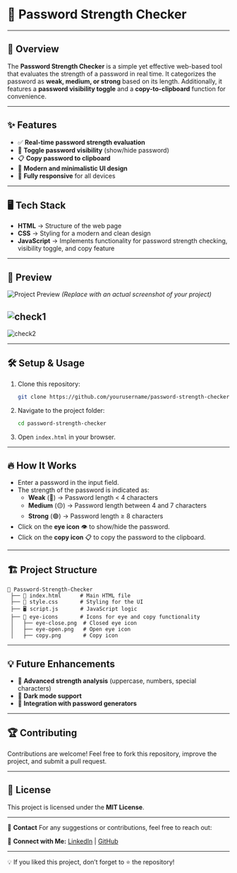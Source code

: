 # 🔐 Password Strength Checker

---

## 🚀 Overview
The **Password Strength Checker** is a simple yet effective web-based tool that evaluates the strength of a password in real time. It categorizes the password as **weak, medium, or strong** based on its length. Additionally, it features a **password visibility toggle** and a **copy-to-clipboard** function for convenience.

---


## ✨ Features
- ✅ **Real-time password strength evaluation**
- 👀 **Toggle password visibility** (show/hide password)
- 📋 **Copy password to clipboard**
- 🎨 **Modern and minimalistic UI design**
- 📱 **Fully responsive** for all devices

---

## 🖥️ Tech Stack
- **HTML** → Structure of the web page
- **CSS** → Styling for a modern and clean design
- **JavaScript** → Implements functionality for password strength checking, visibility toggle, and copy feature

---

## 📸 Preview
![Project Preview](preview.png) *(Replace with an actual screenshot of your project)*

![check1](https://github.com/user-attachments/assets/1679abe7-5407-45f6-839f-ed96e79fea41)
---
![check2](https://github.com/user-attachments/assets/13b0646e-799a-4782-9cc1-d3369c2baef8)

---

## 🛠️ Setup & Usage

1. Clone this repository:
   ```bash
   git clone https://github.com/yourusername/password-strength-checker.git
   ```
2. Navigate to the project folder:
   ```bash
   cd password-strength-checker
   ```
3. Open `index.html` in your browser.

---

## 🔥 How It Works
- Enter a password in the input field.
- The strength of the password is indicated as:
  - **Weak** (🔴) → Password length < 4 characters
  - **Medium** (🟡) → Password length between 4 and 7 characters
  - **Strong** (🟢) → Password length ≥ 8 characters
- Click on the **eye icon** 👁️ to show/hide the password.
- Click on the **copy icon** 📋 to copy the password to the clipboard.

---

## 🏗️ Project Structure
```
📂 Password-Strength-Checker
 ├── 📄 index.html      # Main HTML file
 ├── 🎨 style.css       # Styling for the UI
 ├── 🖥️ script.js       # JavaScript logic
 ├── 📂 eye-icons       # Icons for eye and copy functionality
 │   ├── eye-close.png  # Closed eye icon
 │   ├── eye-open.png   # Open eye icon
 │   ├── copy.png       # Copy icon
```

---

## 💡 Future Enhancements
- 🔐 **Advanced strength analysis** (uppercase, numbers, special characters)
- 🎨 **Dark mode support**
- 🚀 **Integration with password generators**

---

## 🏆 Contributing
Contributions are welcome! Feel free to fork this repository, improve the project, and submit a pull request.

---

## 📜 License
This project is licensed under the **MIT License**.

---

💬 **Contact**
For any suggestions or contributions, feel free to reach out:

🔗 **Connect with Me:** [LinkedIn](https://linkedin.com/in/curiouspranavthorat/) | [GitHub](https://github.com/PranavThorat1432)

---

💡 If you liked this project, don’t forget to ⭐ the repository!
